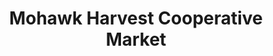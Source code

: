 ---
title: "Mohawk Harvest Cooperative Market"
url: /gloversville/mohawk-harvest-cooperative-market/
shop: Supermarkt
---